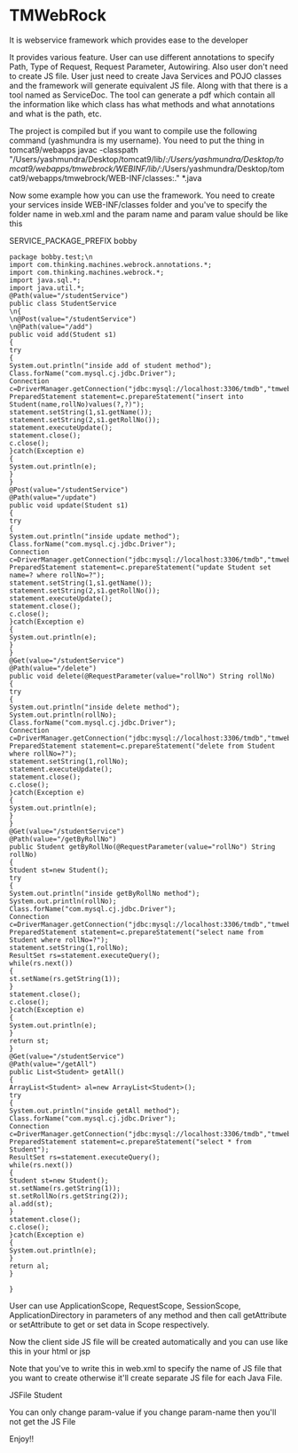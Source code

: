 # TMWebRock
It is webservice framework which provides ease to the developer


It provides various feature. 
User can use different annotations to specify Path, Type of Request, Request Parameter, Autowiring.
Also user don't need to create JS file. User just need to create Java Services and POJO classes and the framework will generate equivalent JS file. 
Along with that there is a tool named as ServiceDoc. The tool can generate a pdf which contain all the information like which class has what methods and what annotations and what is the path, etc.

The project is compiled but if you want to compile use the following command (yashmundra is my username). 
You need to put the thing in tomcat9/webapps
javac -classpath "/Users/yashmundra/Desktop/tomcat9/lib/*:/Users/yashmundra/Desktop/tomcat9/webapps/tmwebrock/WEBINF/lib/*:/Users/yashmundra/Desktop/tomcat9/webapps/tmwebrock/WEB-INF/classes:." *.java

Now some example how you can use the framework.
You need to create your services inside WEB-INF/classes folder and you've to specify the folder name in web.xml and the param name and param value should be like this 

<init-param>
<param-name>SERVICE_PACKAGE_PREFIX</param-name>
<param-value>bobby</param-value>
</init-param>

```
package bobby.test;\n
import com.thinking.machines.webrock.annotations.*;
import com.thinking.machines.webrock.*;
import java.sql.*;
import java.util.*;
@Path(value="/studentService")
public class StudentService
\n{
\n@Post(value="/studentService")
\n@Path(value="/add")
public void add(Student s1)
{
try
{
System.out.println("inside add of student method");
Class.forName("com.mysql.cj.jdbc.Driver");
Connection c=DriverManager.getConnection("jdbc:mysql://localhost:3306/tmdb","tmwebrockuser","tmwebrockuser");
PreparedStatement statement=c.prepareStatement("insert into Student(name,rollNo)values(?,?)");
statement.setString(1,s1.getName());
statement.setString(2,s1.getRollNo());
statement.executeUpdate();
statement.close();
c.close();
}catch(Exception e)
{
System.out.println(e);
}
}
@Post(value="/studentService")
@Path(value="/update")
public void update(Student s1)
{
try
{
System.out.println("inside update method");
Class.forName("com.mysql.cj.jdbc.Driver");
Connection c=DriverManager.getConnection("jdbc:mysql://localhost:3306/tmdb","tmwebrockuser","tmwebrockuser");
PreparedStatement statement=c.prepareStatement("update Student set name=? where rollNo=?");
statement.setString(1,s1.getName());
statement.setString(2,s1.getRollNo());
statement.executeUpdate();
statement.close();
c.close();
}catch(Exception e)
{
System.out.println(e);
}
}
@Get(value="/studentService")
@Path(value="/delete")
public void delete(@RequestParameter(value="rollNo") String rollNo)
{
try
{
System.out.println("inside delete method");
System.out.println(rollNo);
Class.forName("com.mysql.cj.jdbc.Driver");
Connection c=DriverManager.getConnection("jdbc:mysql://localhost:3306/tmdb","tmwebrockuser","tmwebrockuser");
PreparedStatement statement=c.prepareStatement("delete from Student where rollNo=?");
statement.setString(1,rollNo);
statement.executeUpdate();
statement.close();
c.close();
}catch(Exception e)
{
System.out.println(e);
}
}
@Get(value="/studentService")
@Path(value="/getByRollNo")
public Student getByRollNo(@RequestParameter(value="rollNo") String rollNo)
{
Student st=new Student();
try
{
System.out.println("inside getByRollNo method");
System.out.println(rollNo);
Class.forName("com.mysql.cj.jdbc.Driver");
Connection c=DriverManager.getConnection("jdbc:mysql://localhost:3306/tmdb","tmwebrockuser","tmwebrockuser");
PreparedStatement statement=c.prepareStatement("select name from Student where rollNo=?");
statement.setString(1,rollNo);
ResultSet rs=statement.executeQuery();
while(rs.next())
{
st.setName(rs.getString(1));
}
statement.close();
c.close();
}catch(Exception e)
{
System.out.println(e);
}
return st;
}
@Get(value="/studentService")
@Path(value="/getAll")
public List<Student> getAll()
{
ArrayList<Student> al=new ArrayList<Student>();
try
{
System.out.println("inside getAll method");
Class.forName("com.mysql.cj.jdbc.Driver");
Connection c=DriverManager.getConnection("jdbc:mysql://localhost:3306/tmdb","tmwebrockuser","tmwebrockuser");
PreparedStatement statement=c.prepareStatement("select * from Student");
ResultSet rs=statement.executeQuery();
while(rs.next())
{
Student st=new Student();
st.setName(rs.getString(1));
st.setRollNo(rs.getString(2));
al.add(st);
}
statement.close();
c.close();
}catch(Exception e)
{
System.out.println(e);
}
return al;
}

}
```


User can use ApplicationScope, RequestScope, SessionScope, ApplicationDirectory in parameters of any method and then call getAttribute or setAttribute to get or set data in Scope respectively. 

Now the client side JS file will be created automatically and you can use like this in your html or jsp
<script src='/tmwebrock/JsFile?name=Student'></script>

Note that you've to write this in web.xml to specify the name of JS file that you want to create otherwise it'll create separate JS file for each Java File.

<init-param>
<param-name>JSFile</param-name>
<param-value>Student</param-value>
</init-param>

You can only change param-value if you change param-name then you'll not get the JS File

Enjoy!!
